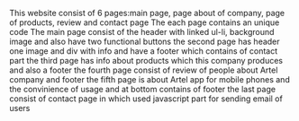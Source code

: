 This website consist of 6 pages:main page, page about of company, page of products, review and contact page
The each page contains an unique code
The main page consist of the header with linked ul-li, background image and also have two functional buttons
the second page has header one image and div with info and have a footer which contains of contact part
the third page has info about products which this company produces and also a footer
the fourth page consist of review of people about Artel company and footer
the fifth page is about Artel app for mobile phones and the convinience of usage and at bottom contains of footer
the last page consist of contact page in which used javascript part for sending email of users